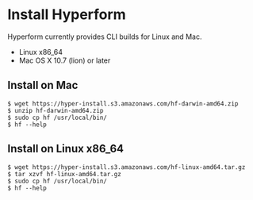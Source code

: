 # Install Hyperform

Hyperform currently provides CLI builds for Linux and Mac.

- Linux x86_64
- Mac OS X 10.7 (lion) or later


## Install on Mac

    $ wget https://hyper-install.s3.amazonaws.com/hf-darwin-amd64.zip
    $ unzip hf-darwin-amd64.zip
    $ sudo cp hf /usr/local/bin/
    $ hf --help


## Install on Linux x86_64

    $ wget https://hyper-install.s3.amazonaws.com/hf-linux-amd64.tar.gz
    $ tar xzvf hf-linux-amd64.tar.gz
    $ sudo cp hf /usr/local/bin/
    $ hf --help




